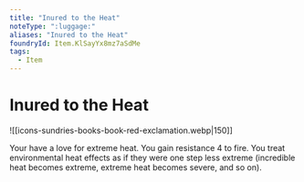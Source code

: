 ```yaml
---
title: "Inured to the Heat"
noteType: ":luggage:"
aliases: "Inured to the Heat"
foundryId: Item.KlSayYx8mz7aSdMe
tags:
  - Item
---
```


# Inured to the Heat
![[icons-sundries-books-book-red-exclamation.webp|150]]

Your have a love for extreme heat. You gain resistance 4 to fire. You treat environmental heat effects as if they were one step less extreme (incredible heat becomes extreme, extreme heat becomes severe, and so on).
